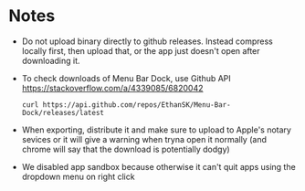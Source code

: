 # Notes

- Do not upload binary directly to github releases. Instead compress locally first, then upload that, or the app just doesn't open after downloading it.

- To check downloads of Menu Bar Dock, use Github API https://stackoverflow.com/a/4339085/6820042

  `curl https://api.github.com/repos/EthanSK/Menu-Bar-Dock/releases/latest`

- When exporting, distribute it and make sure to upload to Apple's notary sevices or it will give a warning when tryna open it normally (and chrome will say that the download is potentially dodgy)

- We disabled app sandbox because otherwise it can't quit apps using the dropdown menu on right click
